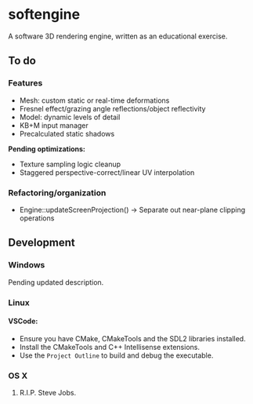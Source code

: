 # softengine
A software 3D rendering engine, written as an educational exercise.

## To do

### Features

* Mesh: custom static or real-time deformations
* Fresnel effect/grazing angle reflections/object reflectivity
* Model: dynamic levels of detail
* KB+M input manager
* Precalculated static shadows

**Pending optimizations:**

* Texture sampling logic cleanup
* Staggered perspective-correct/linear UV interpolation

### Refactoring/organization

* Engine::updateScreenProjection() -> Separate out near-plane clipping operations

## Development

### Windows

Pending updated description.

### Linux

#### VSCode:
- Ensure you have CMake, CMakeTools and the SDL2 libraries installed.
- Install the CMakeTools and C++ Intellisense extensions.
- Use the `Project Outline` to build and debug the executable.

### OS X
1. R.I.P. Steve Jobs.